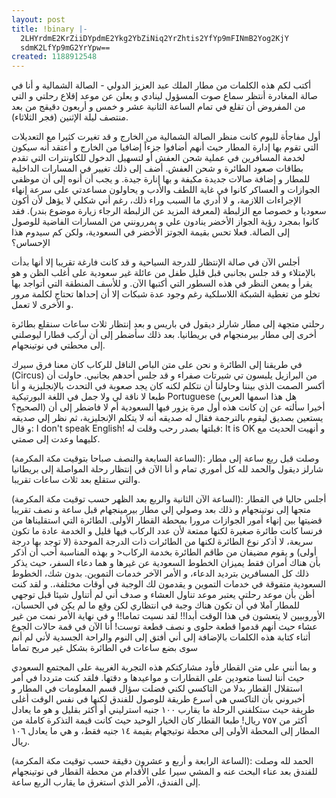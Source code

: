 ```yaml
---
layout: post
title: !binary |-
  2LHYrdmE2KrZiiDYpdmE2Ykg2YbZiNiq2YrZhtis2YfYp9mFINmB2Yog2KjY
  sdmK2LfYp9mG2YrYpw==
created: 1188912548
---
```

أكتب لكم هذه الكلمات من مطار الملك عبد العزيز الدولي - الصالة الشمالية و أنا في صالة المغادرة أنتظر سماع صوت المسؤول لينادي و يعلن عن موعد إقلاع رحلتي و التي من المفروض أن تقلع في تمام الساعة الثانية عشر و خمس و أربعون دقيقج من بعد منتصف ليلة الإثنين (فجر الثلاثاء).

أول مفاجأة لليوم كانت منظر الصالة الشمالية من الخارج و قد تغيرت كثيرا مع التعديلات التي تقوم بها إدارة المطار حيث أنهم أضافوا جزءاً إضافيا من الخارج و أعتقد أنه سيكون لخدمة المسافرين في عملية شحن العفش أو لتسهيل الدخول للكاونترات التي تقدم بطاقات صعود الطائرة و شحن العفش. أضف إلى ذلك تغيير في المسارات الداخلية للمطار و إضافة صالات جديدة مكيفة و بها إنارة جيدة.
و يجب أن أنوه إلى أن موظفي الجوازات و العساكر كانوا في غاية اللطف والأدب و يحاولون مساعدتي على سرعة إنهاء الإجراءات اللازمة، و لا أدري ما السبب وراء ذلك، رغم أني شكلي لا يؤهل لأن أكون سعوديا و خصوصا مع الزلبطة (لمعرفة المزيد عن الزلبطة الرجاء زيارة موضوع بندر). فقد كانوا بمجرد رؤية الجواز الأخضر ينادون علي و يمررونني من المسارات الفاضية للوصول إلى الصالة. فعلا تحس بقيمة الجوتز الأخضر في السعودية، ولكن كم سيدوم هذا الإحساس؟

أجلس الآن في صالة الإنتظار للدرجة السياحية و قد كانت فارغة تقريبا إلا أنها بدأت بالإمتلاء و قد جلس بجانبي قبل قليل طفل من عائلة غير سعودية على أغلب الظن و هو يقرأ و يمعن النظر في هذه السطور التي أكتبها الآن. و للأسف المنطقة التي أتواجد بها تخلو من تغطية الشبكة اللاسلكية رغم وجود عدة شبكات إلا أن إحداها تحتاج لكلمة مرور و الأخرى لا تعمل.

رحلتي متجهة إلى مطار شارلز ديقول في باريس و بعد إنتظار ثلاث ساعات سنقلع بطائرة أخرى إلى مطار بيرمنجهام في بريطانيا. بعد ذلك سأضطر إلى أن أركب قطارا  ليوصلني إلى محطتي في نوتينجهام.

في طريقنا إلى الطائرة و نحن على متن الباص الناقل للركاب كان معنا فرق سيرك (Circus) من البرازيل يلبسون تي شيرتات صفراء و قد جلس أحدهم بجانبي. حاولت أن أكسر الصمت الذي بيننا وحاولنا أن نتكلم لكنه كان يجد صعوبة في التحدث بالإنجليزية و أنا طبعا لا ناقة لي ولا جمل في اللغة البورتيكية Portuguese (هل هذا اسمها العربي الصحيح؟) أخيرا سألته عن إن كانت هذه أول مرة يزور فيها السعودية أم لا فاضطر إلى أن يستعين بصديق ليقوم بالترجمة فقال له صديقه أنه لا يتكلم الإنجليزية، ثم نظر إلي صديقه و قال: I don't speak English!
قبلتها بصدر رحب وقلت له: It is OK و أنهيت الحديث مع كليهما وعدت إلى صمتي.


(الساعة السابعة والنصف صباحا بتوقيت مكة المكرمة):
وصلت قبل ربع ساعة إلى مطار شارلز ديقول والحمد لله كل أموري تمام و أنا الآن في إنتظار رحلة المواصلة إلى بريطانيا والتي ستقلع بعد ثلاث ساعات تقريبا.

(الساعة الآن الثانية والربع بعد الظهر حسب توقيت مكة المكرمة):
أجلس حاليا في القطار متجها إلى نوتينجهام و ذلك بعد وصولي إلي مطار بيرمينجهام قبل ساعة و نصف تقريبا قضيتها بين إنهاء أمور الجوازات مرورا بمحطة القطار الأولى.
الطائرة التي استقليناها من فرنسا كانت طائرة صغيرة لكنها ممتعة لأن عدد الركاب فيها قليل و الخدمة عادة ما تكون سريعة، لا أذكر نوع الطائرة لكنها من الطائرات ذات الدرجة الموحدة (لا توجد بها درجة أولى) و يقوم مضيفان من طاقم الطائرة بخدمة الركاب< و بهذه المناسبة أحب أن أذكر بأن هناك أمران فقط يميزان الخطوط السعودية عن غيرها و هما دعاء السفر، حيث يذكر ذلك كل المسافرين بترديد الدعاء، و الأمر الآخر خدمات التموين. بدون شك، الخطوط السعودية متفوقة في خدمات التموين و يقدمون لك الوجبة في أوقات مختلفة،. و لقد كنت أظن بأن موعد رحلتي يعتبر موعد تناول العشاء و صدف أني لم أتناول شيئا قبل توجهي للمطار آملا في أن تكون هناك وجبة في انتظاري لكن وقع ما لم يكن في الحسبان، الأوروبيين لا يتعشون في هذا الوقت أبدا!! لقد نسيت تماما!! و في نهاية الأمر نمت من غير عشاء حيث أنهم قدموا قطعة حلوى و نصف قطعة توست!
أنا الآن في قمة حالات الجوع أثناء كتابة هذه الكلمات بالإضافة إلى أني أفتق إلى النوم والراحة الجسدية لأني لم أنم سوى بضع ساعات في الطائرة بشكل غير مريح تماما

و بما أنني على متن القطار فأود مشاركتكم هذه التجربة الغريبة على المجتمع السعودي حيث أننا لسنا متعودين على القطارات و مواعيدها و دقتها. فلقد كنت مترددا في أمر استقلال القطار بدلا من التاكسي لكني فضلت سؤال قسم المعلومات في المطار و أخبروني بأن التاكسي هي أسرع طريقة للوصول للفندق لكنها في نفس الوقت أغلى طريقة حيث ستكلفني الرحلة ما يقارب ١٠٠ جنيه استرليني أو أكثر بقليل و هو ما يعادل أكثر من ٧٥٧ ريال! طبعا القطار كان الخيار الوحيد حيث كانت قيمة التذكرة كاملة من المطار إلى المحطة الأولى إلى محطة نوتيجهام بقيمة ١٤ جنيه فقط، و هي ما يعادل ١٠٦ ريال.

(الساعة الرابعة و أربع و عشرون دقيقة حسب توقيت مكة المكرمة):
الحمد لله وصلت للفندق بعد عناء البحث عنه و المشي سيرا على الأقدام من محطة القطار في نوتينجهام إلى الفندق، الأمر الذي استغرق ما يقارب الربع ساعة.

